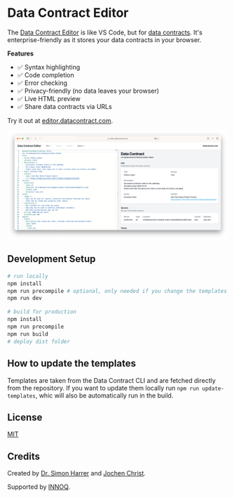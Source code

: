 # Data Contract Editor

The [Data Contract Editor](https://editor.datacontract.com) is like VS Code, but for [data contracts](https://datacontract.com). It's enterprise-friendly as it stores your data contracts in your browser.

**Features**

- ✅ Syntax highlighting
- ✅ Code completion
- ✅ Error checking
- ✅ Privacy-friendly (no data leaves your browser)
- ✅ Live HTML preview
- ✅ Share data contracts via URLs

Try it out at [editor.datacontract.com](https://editor.datacontract.com).

![Data Contract Editor](images/screenshot.png)

## Development Setup

```bash
# run locally
npm install
npm run precompile # optional, only needed if you change the templates
npm run dev
```

```bash
# build for production
npm install
npm run precompile
npm run build
# deploy dist folder
```

## How to update the templates

Templates are taken from the Data Contract CLI and are fetched directly from the repository.
If you want to update them locally run `npm run update-templates`, whic will also be automatically run in the build.

## License

[MIT](LICENSE)

## Credits

Created by [Dr. Simon Harrer](https://www.linkedin.com/in/simonharrer/) and [Jochen Christ](https://www.linkedin.com/in/jochenchrist/).

Supported by [INNOQ](https://www.innoq.com).
